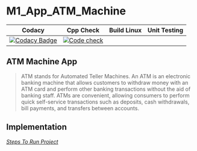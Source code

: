 # M1_App_ATM_Machine
| Codacy                                                                                                                                                                                                | Cpp Check                                                                                                                                                                                                | Build Linux                                                                                                                                                                                                                                                                             | Unit Testing                                                                                                                                                                                                     |
| ---------------------------------------------------------------------------------------------------------------------------------------------------------------------------------------------------------- | ------------------------------------------------------------------------------------------------------------------------------------------------------------------------------------------------------------- | -------------------------------------------------------------------------------------------------------------------------------------------------------------------------------------------------------------------------------------------------------------------------------------- | ------------------------------------------------------------------------------------------------------------------------------------------------------------------------------------------------------------- |
| [![Codacy Badge](https://app.codacy.com/project/badge/Grade/3e24bb0d65884032a75e196b51ef8051)](https://www.codacy.com/gh/Aryan018/M1_App_ATM_Machine/dashboard?utm_source=github.com&amp;utm_medium=referral&amp;utm_content=Aryan018/M1_App_ATM_Machine&amp;utm_campaign=Badge_Grade) | [![Code check](https://github.com/Aryan018/M1_App_ATM_Machine/actions/workflows/cpp_check.yml/badge.svg)](https://github.com/Aryan018/M1_App_ATM_Machine/actions/workflows/cpp_check.yml) |
## ATM Machine App
> ATM stands for Automated Teller Machines. An ATM is an electronic banking machine that allows customers to withdraw money with an ATM card and perform other banking transactions without the aid of banking staff.
> ATMs are convenient, allowing consumers to perform quick self-service transactions such as deposits, cash withdrawals, bill payments, and transfers between accounts.
## Implementation
_[Steps To Run Project](https://github.com/Aryan018/M1_App_ATM_Machine/blob/main/3_Implementation/Readme.md)_
